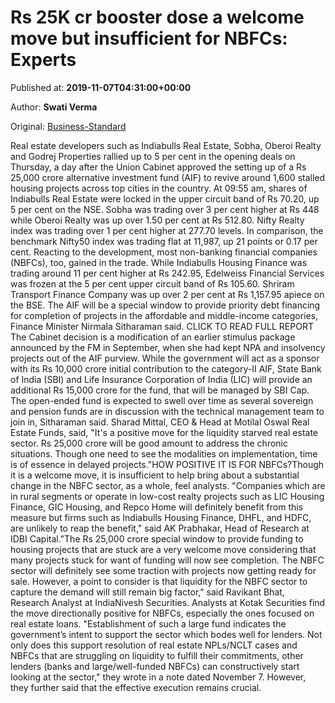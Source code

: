 
# Rs 25K cr booster dose a welcome move but insufficient for NBFCs: Experts

Published at: **2019-11-07T04:31:00+00:00**

Author: **Swati Verma**

Original: [Business-Standard](https://www.business-standard.com/article/markets/realty-stocks-gain-up-to-5-on-rs-25-000-cr-booster-dose-analysts-upbeat-119110700299_1.html)

Real estate developers such as Indiabulls Real Estate, Sobha, Oberoi Realty and Godrej Properties rallied up to 5 per cent in the opening deals on Thursday, a day after the Union Cabinet approved the setting up of a Rs 25,000 crore alternative investment fund (AIF) to revive around 1,600 stalled housing projects across top cities in the country.
At 09:55 am, shares of Indiabulls Real Estate were locked in the upper circuit band of Rs 70.20, up 5 per cent on the NSE. Sobha was trading over 3 per cent higher at Rs 448 while Oberoi Realty was up over 1.50 per cent at Rs 512.80. Nifty Realty index was trading over 1 per cent higher at 277.70 levels. In comparison, the benchmark Nifty50 index was trading flat at 11,987, up 21 points or 0.17 per cent. Reacting to the development, most non-banking financial companies (NBFCs), too, gained in the trade. While Indiabulls Housing Finance was trading around 11 per cent higher at Rs 242.95, Edelweiss Financial Services was frozen at the 5 per cent upper circuit band of Rs 105.60. Shriram Transport Finance Company was up over 2 per cent at Rs 1,157.95 apiece on the BSE.
The AIF will be a special window to provide priority debt financing for completion of projects in the affordable and middle-income categories, Finance Minister Nirmala Sitharaman said. CLICK TO READ FULL REPORT
The Cabinet decision is a modification of an earlier stimulus package announced by the FM in September, when she had kept NPA and insolvency projects out of the AIF purview.
While the government will act as a sponsor with its Rs 10,000 crore initial contribution to the category-II AIF, State Bank of India (SBI) and Life Insurance Corporation of India (LIC) will provide an additional Rs 15,000 crore for the fund, that will be managed by SBI Cap. The open-ended fund is expected to swell over time as several sovereign and pension funds are in discussion with the technical management team to join in, Sitharaman said.
Sharad Mittal, CEO & Head at Motilal Oswal Real Estate Funds, said, "It's a positive move for the liquidity starved real estate sector. Rs 25,000 crore will be good amount to address the chronic situations. Though one need to see the modalities on implementation, time is of essence in delayed projects."HOW POSITIVE IT IS FOR NBFCs?Though it is a welcome move, it is insufficient to help bring about a substantial change in the NBFC sector, as a whole, feel analysts.
"Companies which are in rural segments or operate in low-cost realty projects such as LIC Housing Finance, GIC Housing, and Repco Home will definitely benefit from this measure but firms such as Indiabulls Housing Finance, DHFL, and HDFC, are unlikely to reap the benefit," said AK Prabhakar, Head of Research at IDBI Capital."The Rs 25,000 crore special window to provide funding to housing projects that are stuck are a very welcome move considering that many projects stuck for want of funding will now see completion. The NBFC sector will definitely see some traction with projects now getting ready for sale. However, a point to consider is that liquidity for the NBFC sector to capture the demand will still remain big factor," said Ravikant Bhat, Research Analyst at IndiaNivesh Securities. Analysts at Kotak Securities find the move directionally positive for NBFCs, especially the ones focused on real estate loans. "Establishment of such a large fund indicates the government’s intent to support the sector which bodes well for lenders. Not only does this support resolution of real estate NPLs/NCLT cases and NBFCs that are struggling on liquidity to fulfill their commitments, other lenders (banks and large/well-funded NBFCs) can constructively start looking at the sector," they wrote in a note dated November 7. However, they further said that the effective execution remains crucial.
